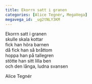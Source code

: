```yaml
---
title: Ekorrn satt i granen
categories: [Alice Tegnér, MegaVega]
megavega_id: _ug2tNLY3KM
---
```


Ekorrn satt i granen   
skulle skala kottar   
fick han höra barnen   
då fick han så bråttom   
hoppa han på tallegren   
stötte han sitt lilla ben   
och den långa, ludna svansen


Alice Tegnér
